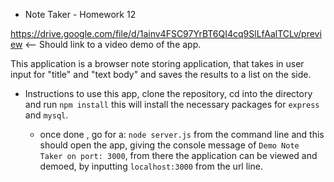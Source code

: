 * Note Taker - Homework 12

https://drive.google.com/file/d/1ainv4FSC97YrBT6QI4cq9SlLfAalTCLv/preview <-- Should link to a video demo of the app.

This application is a browser note storing application, that takes in user input for "title" and "text body" and saves the results to a list on the side.

* Instructions 
to use this app, clone the repository, cd into the directory and run `npm install` this will install the necessary packages for `express` and `mysql`.

  * once done , go for a: `node server.js` from the command line and this should open the app, giving the console message of 
  `Demo Note Taker on port: 3000`, from there the application can be viewed and demoed, by inputting `localhost:3000` from the url line.
